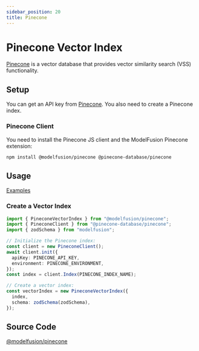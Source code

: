 ```yaml
---
sidebar_position: 20
title: Pinecone
---
```


# Pinecone Vector Index

[Pinecone](https://www.pinecone.io/) is a vector database that provides vector similarity search (VSS) functionality.

## Setup

You can get an API key from [Pinecone](https://www.pinecone.io/). You also need to create a Pinecone index.

### Pinecone Client

You need to install the Pinecone JS client and the ModelFusion Pinecone extension:

```bash
npm install @modelfusion/pinecone @pinecone-database/pinecone
```

## Usage

[Examples](https://github.com/lgrammel/modelfusion/tree/main/examples/basic/src/vector-index/)

### Create a Vector Index

```ts
import { PineconeVectorIndex } from "@modelfusion/pinecone";
import { PineconeClient } from "@pinecone-database/pinecone";
import { zodSchema } from "modelfusion";

// Initialize the Pinecone index:
const client = new PineconeClient();
await client.init({
  apiKey: PINECONE_API_KEY,
  environment: PINECONE_ENVIRONMENT,
});
const index = client.Index(PINECONE_INDEX_NAME);

// Create a vector index:
const vectorIndex = new PineconeVectorIndex({
  index,
  schema: zodSchema(zodSchema),
});
```

## Source Code

[@modelfusion/pinecone](https://github.com/lgrammel/modelfusion/tree/main/extensions/pinecone)
